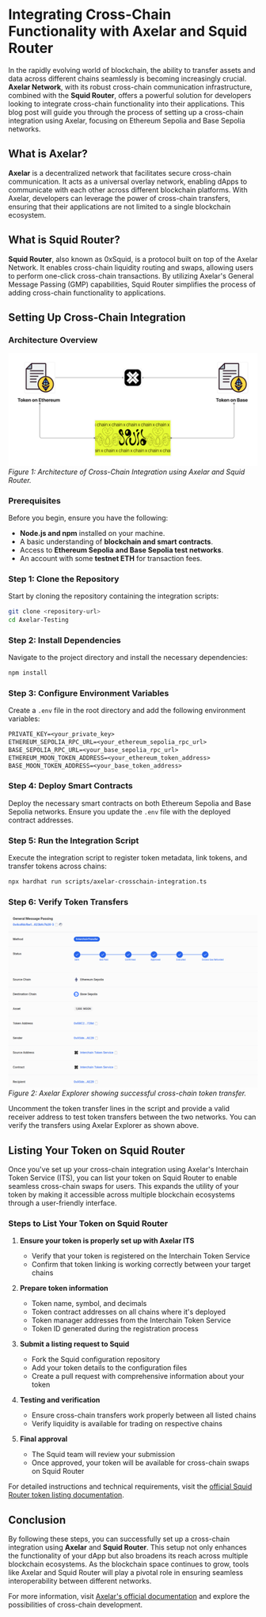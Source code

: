 # Integrating Cross-Chain Functionality with **Axelar** and **Squid Router**

In the rapidly evolving world of blockchain, the ability to transfer assets and data across different chains seamlessly is becoming increasingly crucial. **Axelar Network**, with its robust cross-chain communication infrastructure, combined with the **Squid Router**, offers a powerful solution for developers looking to integrate cross-chain functionality into their applications. This blog post will guide you through the process of setting up a cross-chain integration using Axelar, focusing on Ethereum Sepolia and Base Sepolia networks.

## What is **Axelar**?

**Axelar** is a decentralized network that facilitates secure cross-chain communication. It acts as a universal overlay network, enabling dApps to communicate with each other across different blockchain platforms. With Axelar, developers can leverage the power of cross-chain transfers, ensuring that their applications are not limited to a single blockchain ecosystem.

## What is **Squid Router**?

**Squid Router**, also known as 0xSquid, is a protocol built on top of the Axelar Network. It enables cross-chain liquidity routing and swaps, allowing users to perform one-click cross-chain transactions. By utilizing Axelar's General Message Passing (GMP) capabilities, Squid Router simplifies the process of adding cross-chain functionality to applications.

## Setting Up Cross-Chain Integration

### Architecture Overview

![Architecture Diagram](utils/Axelar_and_SquidRouter.png)
*Figure 1: Architecture of Cross-Chain Integration using Axelar and Squid Router.*

### Prerequisites

Before you begin, ensure you have the following:
* **Node.js and npm** installed on your machine.
* A basic understanding of **blockchain and smart contracts**.
* Access to **Ethereum Sepolia and Base Sepolia test networks**.
* An account with some **testnet ETH** for transaction fees.

### Step 1: Clone the Repository

Start by cloning the repository containing the integration scripts:
```bash
git clone <repository-url>
cd Axelar-Testing
```

### Step 2: Install Dependencies

Navigate to the project directory and install the necessary dependencies:
```bash
npm install
```

### Step 3: Configure Environment Variables

Create a `.env` file in the root directory and add the following environment variables:
```plaintext
PRIVATE_KEY=<your_private_key>
ETHEREUM_SEPOLIA_RPC_URL=<your_ethereum_sepolia_rpc_url>
BASE_SEPOLIA_RPC_URL=<your_base_sepolia_rpc_url>
ETHEREUM_MOON_TOKEN_ADDRESS=<your_ethereum_token_address>
BASE_MOON_TOKEN_ADDRESS=<your_base_token_address>
```

### Step 4: Deploy Smart Contracts

Deploy the necessary smart contracts on both Ethereum Sepolia and Base Sepolia networks. Ensure you update the `.env` file with the deployed contract addresses.

### Step 5: Run the Integration Script

Execute the integration script to register token metadata, link tokens, and transfer tokens across chains:
```bash
npx hardhat run scripts/axelar-crosschain-integration.ts
```

### Step 6: Verify Token Transfers

![Token Transfer Result](utils/Axelar-scan.png)
*Figure 2: Axelar Explorer showing successful cross-chain token transfer.*

Uncomment the token transfer lines in the script and provide a valid receiver address to test token transfers between the two networks. You can verify the transfers using Axelar Explorer as shown above.

## Listing Your Token on Squid Router

Once you've set up your cross-chain integration using Axelar's Interchain Token Service (ITS), you can list your token on Squid Router to enable seamless cross-chain swaps for users. This expands the utility of your token by making it accessible across multiple blockchain ecosystems through a user-friendly interface.

### Steps to List Your Token on Squid Router

1. **Ensure your token is properly set up with Axelar ITS**
   - Verify that your token is registered on the Interchain Token Service
   - Confirm that token linking is working correctly between your target chains

2. **Prepare token information**
   - Token name, symbol, and decimals
   - Token contract addresses on all chains where it's deployed
   - Token manager addresses from the Interchain Token Service
   - Token ID generated during the registration process

3. **Submit a listing request to Squid**
   - Fork the Squid configuration repository
   - Add your token details to the configuration files
   - Create a pull request with comprehensive information about your token

4. **Testing and verification**
   - Ensure cross-chain transfers work properly between all listed chains
   - Verify liquidity is available for trading on respective chains

5. **Final approval**
   - The Squid team will review your submission
   - Once approved, your token will be available for cross-chain swaps on Squid Router

For detailed instructions and technical requirements, visit the [official Squid Router token listing documentation](https://docs.squidrouter.com/adding-tokens/interchain-token-its-listings/how-to-list).

## Conclusion

By following these steps, you can successfully set up a cross-chain integration using **Axelar** and **Squid Router**. This setup not only enhances the functionality of your dApp but also broadens its reach across multiple blockchain ecosystems. As the blockchain space continues to grow, tools like Axelar and Squid Router will play a pivotal role in ensuring seamless interoperability between different networks.

For more information, visit [Axelar's official documentation](https://docs.axelar.dev/) and explore the possibilities of cross-chain development.
